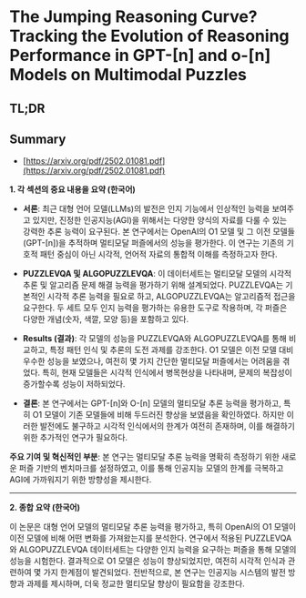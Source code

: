 # The Jumping Reasoning Curve? Tracking the Evolution of Reasoning Performance in GPT-[n] and o-[n] Models on Multimodal Puzzles
## TL;DR
## Summary
- [https://arxiv.org/pdf/2502.01081.pdf](https://arxiv.org/pdf/2502.01081.pdf)

**1. 각 섹션의 중요 내용을 요약 (한국어)**

- **서론**: 최근 대형 언어 모델(LLMs)의 발전은 인지 기능에서 인상적인 능력을 보여주고 있지만, 진정한 인공지능(AGI)을 위해서는 다양한 양식의 자료를 다룰 수 있는 강력한 추론 능력이 요구된다. 본 연구에서는 OpenAI의 O1 모델 및 그 이전 모델들(GPT-[n])을 추적하며 멀티모달 퍼즐에서의 성능을 평가한다. 이 연구는 기존의 기호적 패턴 중심이 아닌 시각적, 언어적 자료의 통합적 이해를 측정하고자 한다.

- **PUZZLEVQA 및 ALGOPUZZLEVQA**: 이 데이터세트는 멀티모달 모델의 시각적 추론 및 알고리즘 문제 해결 능력을 평가하기 위해 설계되었다. PUZZLEVQA는 기본적인 시각적 추론 능력을 필요로 하고, ALGOPUZZLEVQA는 알고리즘적 접근을 요구한다. 두 세트 모두 인지 능력을 평가하는 유용한 도구로 작용하며, 각 퍼즐은 다양한 개념(숫자, 색깔, 모양 등)을 포함하고 있다.

- **Results (결과)**: 각 모델의 성능을 PUZZLEVQA와 ALGOPUZZLEVQA를 통해 비교하고, 특정 패턴 인식 및 추론의 도전 과제를 강조한다. O1 모델은 이전 모델 대비 우수한 성능을 보였으나, 여전히 몇 가지 간단한 멀티모달 퍼즐에서는 어려움을 겪었다. 특히, 현재 모델들은 시각적 인식에서 병목현상을 나타내며, 문제의 복잡성이 증가할수록 성능이 저하되었다.

- **결론**: 본 연구에서는 GPT-[n]와 O-[n] 모델의 멀티모달 추론 능력을 평가하고, 특히 O1 모델이 기존 모델들에 비해 두드러진 향상을 보였음을 확인하였다. 하지만 이러한 발전에도 불구하고 시각적 인식에서의 한계가 여전히 존재하며, 이를 해결하기 위한 추가적인 연구가 필요하다.

**주요 기여 및 혁신적인 부분**: 본 연구는 멀티모달 추론 능력을 명확히 측정하기 위한 새로운 퍼즐 기반의 벤치마크를 설정하였고, 이를 통해 인공지능 모델의 한계를 극복하고 AGI에 가까워지기 위한 방향성을 제시한다.

---

**2. 종합 요약 (한국어)**

이 논문은 대형 언어 모델의 멀티모달 추론 능력을 평가하고, 특히 OpenAI의 O1 모델이 이전 모델에 비해 어떤 변화를 가져왔는지를 분석한다. 연구에서 적용된 PUZZLEVQA와 ALGOPUZZLEVQA 데이터세트는 다양한 인지 능력을 요구하는 퍼즐을 통해 모델의 성능을 시험한다. 결과적으로 O1 모델은 성능이 향상되었지만, 여전히 시각적 인식과 관련하여 몇 가지 한계점이 발견되었다. 전반적으로, 본 연구는 인공지능 시스템의 발전 방향과 과제를 제시하며, 더욱 정교한 멀티모달 향상이 필요함을 강조한다.